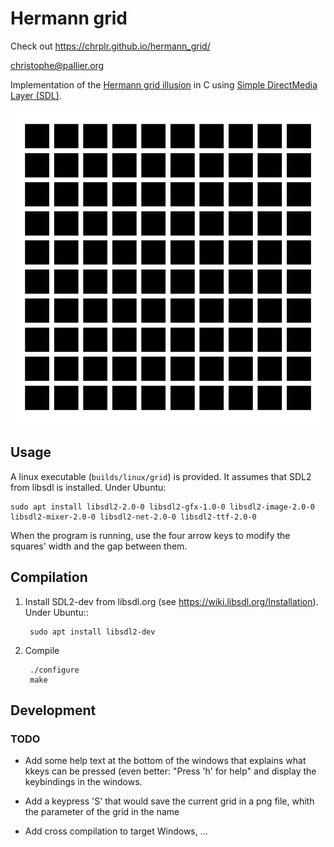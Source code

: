 # Hermann grid

Check out https://chrplr.github.io/hermann_grid/

<christophe@pallier.org>

Implementation of the [Hermann grid illusion](https://en.wikipedia.org/wiki/Grid_illusion) in C using [Simple DirectMedia Layer (SDL)](http://libsdl.org).

![Grid stimulus](grid.png)



## Usage



A linux executable (`builds/linux/grid`) is provided. 
It assumes that SDL2 from libsdl is installed. Under Ubuntu:

    sudo apt install libsdl2-2.0-0 libsdl2-gfx-1.0-0 libsdl2-image-2.0-0 libsdl2-mixer-2.0-0 libsdl2-net-2.0-0 libsdl2-ttf-2.0-0

When the program is running, use the four arrow keys to modify the squares' width and the gap between them. 


## Compilation

1. Install SDL2-dev from libsdl.org (see https://wiki.libsdl.org/Installation).
 Under Ubuntu::
 
        sudo apt install libsdl2-dev
     

2. Compile 

        ./configure
        make


## Development 

### TODO

* Add some help text at the bottom of the windows that explains what kkeys can be pressed (even better: "Press 'h' for help" and display the keybindings in the windows.

* Add a keypress 'S' that would save the current grid in a png file, whith the parameter of the grid in the name

* Add cross compilation to target Windows, ...


